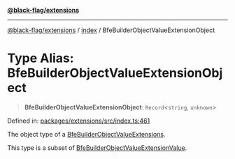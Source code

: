 [**@black-flag/extensions**](../../README.md)

***

[@black-flag/extensions](../../README.md) / [index](../README.md) / BfeBuilderObjectValueExtensionObject

# Type Alias: BfeBuilderObjectValueExtensionObject

> **BfeBuilderObjectValueExtensionObject**: `Record`\<`string`, `unknown`\>

Defined in: [packages/extensions/src/index.ts:461](https://github.com/Xunnamius/black-flag/blob/10cd0ebc0304d033218ec4dffba0c41cb2e85ff6/packages/extensions/src/index.ts#L461)

The object type of a [BfeBuilderObjectValueExtensions](BfeBuilderObjectValueExtensions.md).

This type is a subset of [BfeBuilderObjectValueExtensionValue](BfeBuilderObjectValueExtensionValue.md).
